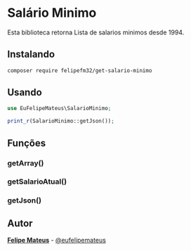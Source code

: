 # Salário Minimo
Esta biblioteca retorna Lista de salarios minimos desde 1994.

## Instalando

```bash
composer require felipefm32/get-salario-minimo
```

## Usando

```php
use EuFelipeMateus\SalarioMinimo;

print_r(SalarioMinimo::getJson());
```

## Funções

### getArray()

### getSalarioAtual()

### getJson()


## Autor

 **[Felipe Mateus](https://eufelipemateus.com)** - [@eufelipemateus](https://github.com/eufelipemateus)

